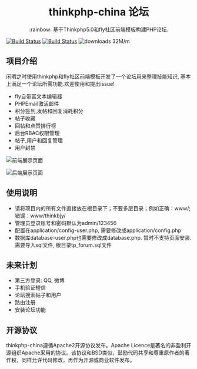 <h1 align="center">thinkphp-china 论坛</h1>

<p align="center">:rainbow: 基于Thinkphp5.0和fly社区前端模板构建PHP论坛.</p>

[![Build Status](https://s1.ax1x.com/2018/09/09/iihuUP.png)](https://www.thinkphp.cn)
[![Build Status](https://s1.ax1x.com/2018/09/09/iihZDA.png)](https://fly.layui.com)
![downloads 32M/m](https://s1.ax1x.com/2018/09/09/iiRR58.png)

<h2>项目介绍</h2>
<p>闲暇之时使用thinkphp和fly社区前端模板开发了一个论坛用来整理技能知识, 基本上满足一个论坛所需功能.欢迎使用和提出issue!</p>
<ul>
    <li>fly自带富文本编辑器</li>
    <li>PHPEmail激活邮件</li>
    <li>积分签到,发帖和回复消耗积分</li>
    <li>帖子收藏</li>
    <li>回帖和点赞排行榜</li>
    <li>后台RBAC权限管理</li>
    <li>帖子,用户和回复管理</li>
    <li>用户封禁</li>
</ul>

![前端展示页面](https://s1.ax1x.com/2018/09/09/iihnEt.png)

![后端展示页面](https://s1.ax1x.com/2018/09/09/iiheHI.png)

<h2>使用说明</h2>
<ul>
    <li>请将项目内的所有文件直接放在根目录下；不要多层目录；例如正确：www/;错误：www/thinkbjy/</li>
    <li>管理员登录账号和密码默认为admin/123456</li>
    <li>配置在application/config-user.php, 需要修改成application/config.php</li>
    <li>数据库database-user.php也需要修改成database.php. 暂时不支持页面安装. 需要导入sql文件, 根目录tp_forum.sql文件</li>
</ul>

<h2>未来计划</h2>
<ul>
    <li>第三方登录: QQ, 微博</li>
    <li>手机验证短信</li>
    <li>论坛搜索帖子和用户</li>
    <li>路由注册</li>
    <li>安装论坛功能</li>
</ul>

<h2>开源协议</h2>
<p>thinkphp-china遵循Apache2开源协议发布。Apache Licence是著名的非盈利开源组织Apache采用的协议。该协议和BSD类似，鼓励代码共享和尊重原作者的著作权，同样允许代码修改，再作为开源或商业软件发布。</p>